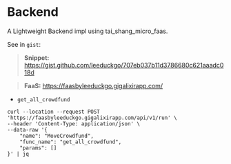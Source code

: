 # Backend

A Lightweight Backend impl using tai_shang_micro_faas.

See in `gist`: 

> **Snippet:** https://gist.github.com/leeduckgo/707eb037b11d3786680c621aaadc018d

> **FaaS:** https://faasbyleeduckgo.gigalixirapp.com/

* `get_all_crowdfund`

```
curl --location --request POST 'https://faasbyleeduckgo.gigalixirapp.com/api/v1/run' \
--header 'Content-Type: application/json' \
--data-raw '{
    "name": "MoveCrowdfund",
    "func_name": "get_all_crowdfund",
    "params": []
}' | jq 
```
